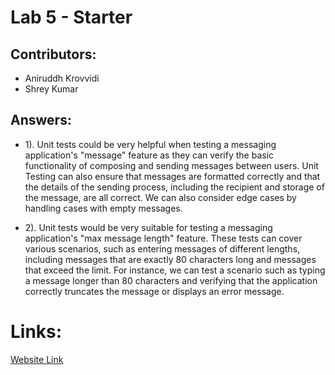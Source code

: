 # Lab 5 - Starter
## Contributors:
- Aniruddh Krovvidi
- Shrey Kumar

## Answers:
- 1). Unit tests could be very helpful when testing a messaging application's "message" feature as they can verify the basic functionality of composing and sending messages between users. Unit Testing can also ensure that messages are formatted correctly and that the details of the sending process, including the recipient and storage of the message, are all correct. We can also consider edge cases by handling cases with empty messages.

- 2). Unit tests would be very suitable for testing a messaging application's "max message length" feature. These tests can cover various scenarios, such as entering messages of different lengths, including messages that are exactly 80 characters long and messages that exceed the limit. For instance, we can test a scenario such as typing a message longer than 80 characters and verifying that the application correctly truncates the message or displays an error message.

# Links:
[Website Link](https://akrovvidi.github.io/Lab5_Starter/expose.html)

